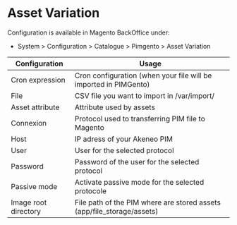 **Asset Variation**
===========

Configuration is available in Magento BackOffice under:
* System > Configuration > Catalogue > Pimgento > Asset Variation

| Configuration        | Usage                                                                  |
|----------------------|------------------------------------------------------------------------|
| Cron expression      | Cron configuration (when your file will be imported in PIMGento)       |
| File                 | CSV file you want to import in /var/import/                            |
| Asset attribute      | Attribute used by assets                                               |
| Connexion            | Protocol used to transferring PIM file to Magento                      |
| Host                 | IP adress of your Akeneo PIM                                           |
| User                 | User for the selected protocol                                         |
| Password             | Password of the user for the selected protocol                         |
| Passive mode         | Activate passive mode for the selected protocole                       |
| Image root directory | File path of the PIM where are stored assets (app/file_storage/assets) |